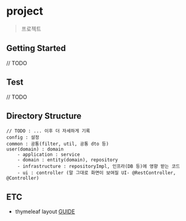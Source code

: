 # project

> 프로젝트


## Getting Started

// TODO 


## Test 

// TODO

## Directory Structure

```
// TODO : ... 이후 더 자세하게 기록
config : 설정
common : 공통(filter, util, 공통 dto 등)
user(domain) : domain 
    - application : service
    - domain : entity(domain), repository
    - infrastructure : repositoryImpl, 인프라(DB 등)에 영향 받는 코드
    - ui : controller (말 그대로 화면이 보여질 UI- @RestController, @Controller)

```

## ETC

- thymeleaf layout [GUIDE](https://bamdule.tistory.com/33)
  


